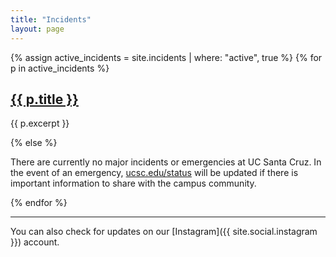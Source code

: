 ```yaml
---
title: "Incidents"
layout: page
---
```


<!-- <p>Site updated: {{ site.time | date: "%l:%M %P, %A, %b %d, %Y" }}</p> -->

{% assign active_incidents = site.incidents | where: "active", true %}
{% for p in active_incidents %}
  
  <h2><a href="{% if p.link %}{{ p.link }}{% else %}{{ p.url }}{% endif %}">{{ p.title }}</a></h2>
  
  {{ p.excerpt }}

{% else %}

There are currently no major incidents or emergencies at UC Santa Cruz. In the event of an emergency, [ucsc.edu/status](http://www.ucsc.edu/status/) will be updated if there is important information to share with the campus community.

{% endfor %}

****

You can also check for updates on our [Instagram]({{ site.social.instagram }}) account.
